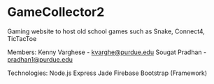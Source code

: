 # GameCollector2
Gaming website to host old school games such as Snake, Connect4, TicTacToe

Members: Kenny Varghese - kvarghe@purdue.edu Sougat Pradhan - pradhan1@purdue.edu

Technologies:
Node.js
Express
Jade
Firebase
Bootstrap (Framework)
